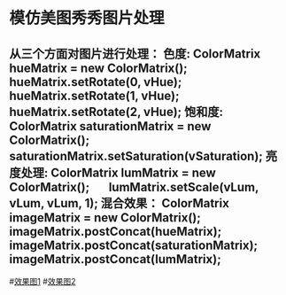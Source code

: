模仿美图秀秀图片处理
=================
从三个方面对图片进行处理： 
色度:
ColorMatrix hueMatrix = new ColorMatrix();
        hueMatrix.setRotate(0, vHue);
        hueMatrix.setRotate(1, vHue);
        hueMatrix.setRotate(2, vHue);
饱和度:
ColorMatrix saturationMatrix = new ColorMatrix();
        saturationMatrix.setSaturation(vSaturation);
亮度处理:
ColorMatrix lumMatrix = new ColorMatrix();
        lumMatrix.setScale(vLum, vLum, vLum, 1);
混合效果：
ColorMatrix imageMatrix = new ColorMatrix();
        imageMatrix.postConcat(hueMatrix);
        imageMatrix.postConcat(saturationMatrix);
        imageMatrix.postConcat(lumMatrix);
--------------------------------------------
#[效果图1](https://github.com/suhuMM/ImageMatrix/image/image_1.png)
#[效果图2](https://github.com/suhuMM/ImageMatrix/image/image_2.png)
